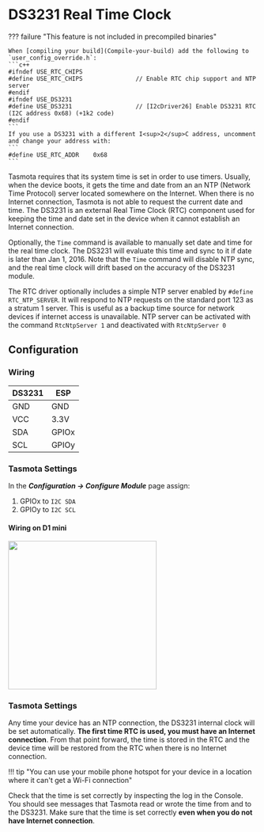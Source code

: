 # DS3231 Real Time Clock

??? failure "This feature is not included in precompiled binaries"  

    When [compiling your build](Compile-your-build) add the following to `user_config_override.h`:
    ```c++
    #ifndef USE_RTC_CHIPS 
    #define USE_RTC_CHIPS               // Enable RTC chip support and NTP server
    #endif
    #ifndef USE_DS3231
    #define USE_DS3231                  // [I2cDriver26] Enable DS3231 RTC (I2C address 0x68) (+1k2 code)
    #endif
    ```
    If you use a DS3231 with a different I<sup>2</sup>C address, uncomment and change your address with:
    ```
    #define USE_RTC_ADDR    0x68                  
    ```

Tasmota requires that its system time is set in order to use timers. Usually, when the device boots, it gets the time and date from an an NTP (Network Time Protocol) server located somewhere on the Internet. When there is no Internet connection, Tasmota is not able to request the current date and time. The DS3231 is an external Real Time Clock (RTC) component used for keeping the time and date set in the device when it cannot establish an Internet connection.

Optionally, the `Time` command is available to manually set date and time for the real time clock. The DS3231 will evaluate this time and sync to it if date is later than Jan 1, 2016. Note that the `Time` command will disable NTP sync, and the real time clock will drift based on the accuracy of the DS3231 module.

The RTC driver optionally includes a simple NTP server enabled by `#define RTC_NTP_SERVER`. It will respond to NTP requests on the standard port 123 as a stratum 1 server. This is useful as a backup time source for network devices if internet access is unavailable. NTP server can be activated with the command `RtcNtpServer 1` and deactivated with `RtcNtpServer 0`

## Configuration

### Wiring
| DS3231   | ESP |
|---|---|
|GND   |GND   |
|VCC   |3.3V  |
|SDA   | GPIOx
|SCL   | GPIOy

### Tasmota Settings
In the **_Configuration -> Configure Module_** page assign:

1. GPIOx to `I2C SDA`
2. GPIOy to `I2C SCL`

#### Wiring on D1 mini

<img src="https://github.com/arendst/arendst.github.io/blob/master/media/wemos/wemos_tsl2561_config_marked.jpg?raw=true" width=300>

### Tasmota Settings
Any time your device has an NTP connection, the DS3231 internal clock will be set automatically. **The first time RTC is used, you must have an Internet connection**. From that point forward, the time is stored in the RTC and the device time will be restored from the RTC when there is no Internet connection.

!!! tip "You can use your mobile phone hotspot for your device in a location where it can't get a Wi-Fi connection"

Check that the time is set correctly by inspecting the log in the Console. You should see messages that Tasmota read or wrote the time from and to the DS3231.  Make sure that the time is set correctly **even when you do not have Internet connection**.
